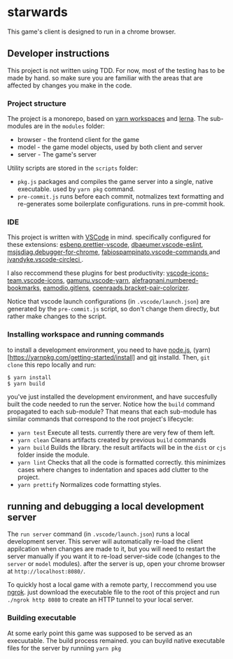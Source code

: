 # starwards

This game's client is designed to run in a chrome browser.

## Developer instructions

This project is not written using TDD. For now, most of the testing has to be made by hand. so make sure you are familiar with the areas that are affected by changes you make in the code.

### Project structure

The project is a monorepo, based on [yarn workspaces](https://classic.yarnpkg.com/en/docs/workspaces/) and [lerna](https://lerna.js.org/). The sub-modules are in the `modules` folder:

-   browser - the frontend client for the game
-   model - the game model objects, used by both client and server
-   server - The game's server

Utility scripts are stored in the `scripts` folder:

-   `pkg.js` packages and compiles the game server into a single, native executable. used by `yarn pkg` command.
-   `pre-commit.js` runs before each commit, notmalizes text formatting and re-generates some boilerplate configurations. runs in pre-commit hook.

### IDE

This project is written with [VSCode](https://code.visualstudio.com/) in mind. specifically configured for these extensions: [esbenp.prettier-vscode](https://marketplace.visualstudio.com/items?itemName=esbenp.prettier-vscode), [dbaeumer.vscode-eslint](https://marketplace.visualstudio.com/items?itemName=dbaeumer.vscode-eslint), [msjsdiag.debugger-for-chrome](https://marketplace.visualstudio.com/items?itemName=msjsdiag.debugger-for-chrome), [fabiospampinato.vscode-commands
](https://marketplace.visualstudio.com/items?itemName=fabiospampinato.vscode-commands) and [jvandyke.vscode-circleci
](https://marketplace.visualstudio.com/items?itemName=jvandyke.vscode-circleci).

I also reccommend these plugins for best productivity: [vscode-icons-team.vscode-icons](https://marketplace.visualstudio.com/items?itemName=vscode-icons-team.vscode-icons), [gamunu.vscode-yarn](https://marketplace.visualstudio.com/items?itemName=gamunu.vscode-yarn), [alefragnani.numbered-bookmarks](https://marketplace.visualstudio.com/items?itemName=alefragnani.numbered-bookmarks), [eamodio.gitlens](https://marketplace.visualstudio.com/items?itemName=eamodio.gitlens), [coenraads.bracket-pair-colorizer](https://marketplace.visualstudio.com/items?itemName=CoenraadS.bracket-pair-colorizer).

Notice that vscode launch configurations (in `.vscode/launch.json`) are generated by the `pre-commit.js` script, so don't change them directly, but rather make changes to the script.

### Installing workspace and running commands

to install a development environment, you need to have [node.js](https://nodejs.org/en/download/), (yarn)[https://yarnpkg.com/getting-started/install] and [git](https://git-scm.com/book/en/v2/Getting-Started-Installing-Git) installd.
Then, `git clone` this repo locally and run:

```
$ yarn install
$ yarn build
```

you've just installed the development environment, and have succesfully built the code needed to run the server. Notice how the `build` command propagated to each sub-module? That means that each sub-module has similar commands that correspond to the root project's lifecycle:

-   `yarn test` Execute all tests. currently there are very few of them left.
-   `yarn clean` Cleans artifacts created by previous `build` commands
-   `yarn build` Builds the library. the result artifacts will be in the `dist` or `cjs` folder inside the module.
-   `yarn lint` Checks that all the code is formatted correctly. this minimizes cases where changes to indentation and spaces add clutter to the project.
-   `yarn prettify` Normalizes code formatting styles.

## running and debugging a local development server

The `run server` command (in `.vscode/launch.json`) runs a local development server. This server will automatically re-load the client appilcation when changes are made to it, but you will need to restart the server manually if you want it to re-load server-side code (changes to the `server` or `model` modules). after the server is up, open your chrome browser at `http://localhost:8080/`.

To quickly host a local game with a remote party, I reccommend you use [ngrok](https://ngrok.com/). just download the executable file to the root of this project and run `./ngrok http 8080` to create an HTTP tunnel to your local server.

### Building executable

At some early point this game was supposed to be served as an execuutable. The build process remained. you can buyild native executable files for the server by runniing `yarn pkg`
